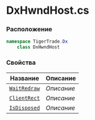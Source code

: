 
# DxHwndHost.cs
### Расположение
```csharp
namespace TigerTrade.Dx  
    class DxHwndHost
```

### Свойства
| Название | Описание |
| --- | --- |
| [`WaitRedraw`](./Свойства/WaitRedraw.md) | *Описание* |
| [`ClientRect`](./Свойства/ClientRect.md) | *Описание* |
| [`IsDisposed`](./Свойства/IsDisposed.md) | *Описание* |
